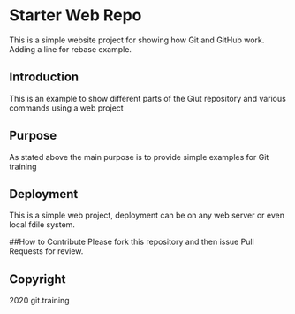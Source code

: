 # Starter Web Repo

This is a simple website project for showing how Git and GitHub work. 
Adding a line for rebase example.

## Introduction

This is an example to show different parts of the Giut repository and various commands using a web project

## Purpose

As stated above the main purpose is to provide simple examples for Git training

## Deployment

This is a simple web project, deployment can be on any web server or even local fdile system.

##How to Contribute
Please fork this repository and then issue Pull Requests for review.

## Copyright

2020 git.training